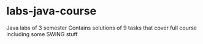 # labs-java-course
Java labs of 3 semester
Contains solutions of 9 tasks that cover full course including some SWING stuff

